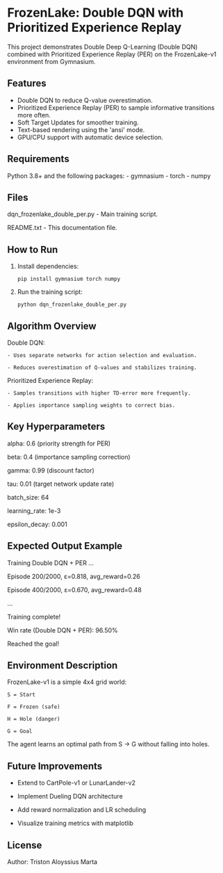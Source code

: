 FrozenLake: Double DQN with Prioritized Experience Replay
=========================================================

This project demonstrates Double Deep Q-Learning (Double DQN) combined with
Prioritized Experience Replay (PER) on the FrozenLake-v1 environment from Gymnasium.

Features
--------
- Double DQN to reduce Q-value overestimation.
- Prioritized Experience Replay (PER) to sample informative transitions more often.
- Soft Target Updates for smoother training.
- Text-based rendering using the 'ansi' mode.
- GPU/CPU support with automatic device selection.

Requirements
------------
Python 3.8+ and the following packages:
    - gymnasium
    - torch
    - numpy

Files
-----
dqn_frozenlake_double_per.py - Main training script.

README.txt - This documentation file.

How to Run
----------
1. Install dependencies:

       pip install gymnasium torch numpy
   
3. Run the training script:

       python dqn_frozenlake_double_per.py

Algorithm Overview
------------------
Double DQN:

    - Uses separate networks for action selection and evaluation.
    
    - Reduces overestimation of Q-values and stabilizes training.

Prioritized Experience Replay:

    - Samples transitions with higher TD-error more frequently.
    
    - Applies importance sampling weights to correct bias.

Key Hyperparameters
-------------------

alpha: 0.6  (priority strength for PER)

beta:  0.4  (importance sampling correction)

gamma: 0.99 (discount factor)

tau:   0.01 (target network update rate)

batch_size: 64

learning_rate: 1e-3

epsilon_decay: 0.001

Expected Output Example
-----------------------

Training Double DQN + PER ...

Episode 200/2000, ε=0.818, avg_reward=0.26

Episode 400/2000, ε=0.670, avg_reward=0.48

...

Training complete!


Win rate (Double DQN + PER): 96.50%

Reached the goal!

Environment Description
-----------------------

FrozenLake-v1 is a simple 4x4 grid world:

    S = Start
    
    F = Frozen (safe)
    
    H = Hole (danger)
    
    G = Goal

The agent learns an optimal path from S → G without falling into holes.

Future Improvements
-------------------

- Extend to CartPole-v1 or LunarLander-v2

- Implement Dueling DQN architecture

- Add reward normalization and LR scheduling

- Visualize training metrics with matplotlib

License
-------
Author: Triston Aloyssius Marta

